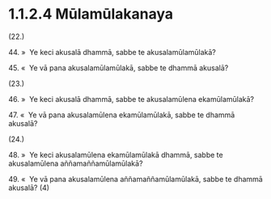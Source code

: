 

# 1.1.2.4 Mūlamūlakanaya





(22.)

44\. »  Ye keci akusalā dhammā, sabbe te akusalamūlamūlakā?

45\. «  Ye vā pana akusalamūlamūlakā, sabbe te dhammā akusalā?

(23.)

46\. »  Ye keci akusalā dhammā, sabbe te akusalamūlena ekamūlamūlakā?

47\. «  Ye vā pana akusalamūlena ekamūlamūlakā, sabbe te dhammā akusalā?

(24.)

48\. »  Ye keci akusalamūlena ekamūlamūlakā dhammā, sabbe te akusalamūlena aññamaññamūlamūlakā?

49\. «  Ye vā pana akusalamūlena aññamaññamūlamūlakā, sabbe te dhammā akusalā? (4)



